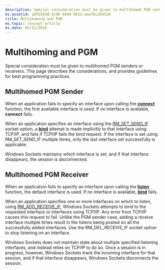 ```yaml
---
description: Special consideration must be given to multihomed PGM senders or receivers. This page describes the considerations, and provides guidelines for best programming practices.
ms.assetid: 10fb56dd-3c96-4944-9b53-aee76c269528
title: Multihoming and PGM
ms.topic: concept-article
ms.date: 05/31/2018
---
```


# Multihoming and PGM

Special consideration must be given to multihomed PGM senders or receivers. This page describes the considerations, and provides guidelines for best programming practices.

## Multihomed PGM Sender

When an application fails to specify an interface upon calling the [**connect**](/windows/desktop/api/Winsock2/nf-winsock2-connect) function, the first available interface is used. If no interface is available, **connect** fails.

When an application specifies an interface using the [RM\_SET\_SEND\_IF](socket-options.md) socket option, a [**bind**](/windows/desktop/api/winsock/nf-winsock-bind) attempt is made implicitly to that interface using TCP/IP, and fails if TCP/IP fails the bind request. If the interface is set using RM\_SET\_SEND\_IF multiple times, only the last interface set successfully is applicable.

Windows Sockets maintains which interface is set, and if that interface disappears, the session is disconnected.

## Multihomed PGM Receiver

When an application fails to specify an interface upon calling the [**listen**](/windows/desktop/api/Winsock2/nf-winsock2-listen) function, the default interface is used. If no interface is available, [**bind**](/windows/desktop/api/winsock/nf-winsock-bind) fails.

When an application specifies one or more interfaces on which to listen, using [RM\_ADD\_RECEIVE\_IF](socket-options.md), Windows Sockets attempts to bind to the requested interface or interfaces using TCP/IP. Any error from TCP/IP causes this request to fail. Unlike the PGM sender case, adding a receive interface multiple times result in the listens being posted on all the successfully added interfaces. Use the RM\_DEL\_RECEIVE\_IF socket option to stop listening on an interface.

Windows Sockets does not maintain state about multiple specified listening interfaces, and instead relies on TCP/IP to do so. Once a session is in progress, however, Windows Sockets track the incoming interface for that session, and if that interface disappears, Windows Sockets disconnects the session.

 

 



